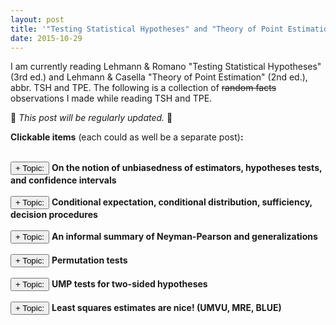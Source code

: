 ```yaml
---
layout: post
title: '"Testing Statistical Hypotheses" and "Theory of Point Estimation" impressions'
date: 2015-10-29
---
```


<script type="text/javascript">
function toggleMe(a){
var e=document.getElementById(a);
if(!e)return true;
if(e.style.display=="none"){
e.style.display="block"
}
else{
e.style.display="none"
}
return true;
}
</script>

I am currently reading Lehmann & Romano "Testing Statistical Hypotheses" (3rd ed.) and Lehmann & Casella "Theory of Point Estimation" (2nd ed.), abbr. TSH and TPE. The following is a collection of ~~random facts~~ observations I made while reading TSH and TPE.

:construction_worker: *This post will be regularly updated.* :construction_worker:

__Clickable items__ (each could as well be a separate post)__:__


<!-- 
* some things that were not clear to me before, 
* some results I found interesting, 
* definitions that are better than their equivalents that I have seen before,
* and other observations I made while reading TSH and TPE.

Brainstorming:

* MLE = posterior mode with a uniform prior; LASSO estimate = posterior mode with a Laplacian prior
* (informal?) fundamental Neyman-Pearson lemma and generalizations?
* something on linear hypotheses as chapter 7, combined with treatment in McCulloch, Searle, Neuhaus

-->

<br>
<input type="button" onclick="return toggleMe('unbiased')" value="+ Topic:"> <b>On the notion of unbiasedness of estimators, hypotheses tests, and confidence intervals</b><br>
<div id="unbiased" style="display:none">

## On the notion of unbiasedness of estimators, hypotheses tests, and confidence intervals

The following discusses various well-known definitions of unbiasedness, their generalizations and relationships with each other, as well as some of the underlying intuition (such as the relationship between hypotheses tests and confidence intervals).

### Unbiased estimators

The well-known and widely used definition of an unbiased estimator $\hat{\theta}$ of a parameter $\theta$ is

$$\mathrm{E}\subscript{\theta}(\hat{\theta}) = \theta.$$

However it can be generalized as follows. Assume that there is a loss function $L(\theta, \hat{\theta})$, which only depends on the correct parameter $\theta$ and the estimate $\hat{\theta}$ (i.e. it measures how far off the estimator is from the parameter that it aims to estimate).
Then $\hat{\theta}$ is said to be unbiased for $\theta$ with respect to $L$, if for all $\theta^\prime$ it holds that

$$\mathrm{E}\subscript{\theta}(L(\theta^\prime, \hat{\theta})) \geq \mathrm{E}\subscript{\theta}(L(\theta, \hat{\theta})).$$

That is, if $\hat{\theta}$ is on average closer to the correct parameter $\theta$ than to any wrong parameter $\theta^\prime$ in the parameter space.

When estimating a real valued $\theta$ with the square of the error as loss, the above condition becomes

$$\mathrm{E}\subscript{\theta}\left(\left| \theta^\prime - \hat{\theta} \right|^2\right) \geq \mathrm{E}\subscript{\theta}\left(\left| \theta - \hat{\theta}\right|^2\right).$$

If $\mathrm{E}\subscript{\theta}\hat{\theta}$ is one of the possible values of $\theta$, then by adding and subtracting $\mathrm{E}\subscript{\theta}\hat{\theta}$ inside the parentheses on both sides of the equation it follows that the above unbiasedness condition is satisfied if and only if

$$\mathrm{E}\subscript{\theta}(\hat{\theta}) = \theta.$$

This equivalence also holds under somewhat more general assumptions, see exercise 1.2 in TSH.

### Unbiased tests

Consider a level $\alpha$ test $\phi$ of the hypothesis $H : \theta \in \Omega\subscript{H}$ against an alternative $K : \theta \in \Omega\subscript{K}$.
Denote the power function of $\phi$ by $\beta\subscript{\phi}(\theta) = \mathrm{E}\subscript{\theta} \phi(X)$.
Then it is natural to define unbiasedness of $\phi$ by the criterion

$$
\begin{eqnarray}
\nonumber
\beta\subscript{\phi}(\theta) &\leq& \alpha \quad \mathrm{if}\, H : \theta \in \Omega\subscript{H}, \\\\\\
\beta\subscript{\phi}(\theta) &\geq& \alpha \quad \mathrm{if}\,  K : \theta \in \Omega\subscript{K}. 
\nonumber
\end{eqnarray}
$$

In particular, it follows that $\beta\subscript{\phi}(\theta) = \alpha$ on the common boundary of $\Omega\subscript{H}$ and $\Omega\subscript{K}$. In fact, a test that is the most powerful among all such tests, is UMP unbiased (Lemma 4.1.1 in TSH). 

However, the definition of an unbiased test can be generalized in the same way as that of an unbiased estimator shown above.
Assume that there is a loss function $L(\theta, \phi(x))$, which only depends on the true value of $\theta$ and the decision $\phi(x)$ takes by the test $\phi$. Then the hypothesis test is unbiased with respect to $L$, if for all $\theta^\prime$ it holds that

$$\mathrm{E}\subscript{\theta}(L(\theta^\prime, \phi(X))) \geq \mathrm{E}\subscript{\theta}(L(\theta, \phi(X))).$$

For the test $\phi$ of $H$ vs. $K$ let the loss function be equal to $\alpha$ if a Type II error is committed and equal $(1-\alpha)$ if a Type I error is committed. Then 

$$
\mathrm{E}\subscript{\theta}(L(\theta^\prime, \phi(X))) = 
\begin{cases}
\alpha (1 - \beta\subscript{\phi}(\theta)) \quad &\mathrm{if}&\, \theta^\prime \in \Omega\subscript{K}\\\\\\ 
(1-\alpha) \beta\subscript{\phi}(\theta) \quad &\mathrm{if}&\, \theta^\prime \in \Omega\subscript{H},
\end{cases}
$$

It follows that if $\theta \in \Omega\subscript{H}$ then $\alpha (1 - \beta\subscript{\phi}(\theta)) \geq (1-\alpha) \beta\subscript{\phi}(\theta)$, and consequently

$$\beta\subscript{\phi}(\theta) \leq \alpha.$$

Similarly, by considering $\theta\in\Omega\subscript{K}$, we get $\beta\subscript{\phi}(\theta) \geq \alpha$. Thus the usual definition is a special case of the more general loss-function-based definition.

### Unbiased confidence sets

As is well-known, the defining condition for a confidence interval $\left(\underline{\theta}, \overline{\theta}\right)$ is

$$P\subscript{\theta}\left(\underline{\theta}(X) \leq \theta \leq \overline{\theta}(X)\right) \geq 1-\alpha,$$

for all $\theta$.

#### Hypotheses tests vs. confidence intervals

It is well-known that hypotheses tests and confidence intervals generally do exactly the same thing.
However, to describe with mathematical rigour in what sense it is true requires a little thinking.

Consider a level $\alpha$ test of a two-sided hypothesis test $H : \theta = \theta\subscript{0}$ vs. $K : \theta \neq \theta\subscript{0}$, and denote its acceptance region by $A(\theta\subscript{0})$.
Define the inclusion region of the confidence set to be

$$S(x) := \\{ \theta : x\in A(\theta) \\},$$

that is, $\theta \in S(x)$ if and only if $x\in A(\theta)$. Then $S(x)$ defines a $(1-\alpha) \cdot 100\\%$ confidence set, because for all $\theta$ we have

$$P\subscript{\theta}(\theta \in S(x)) = P\subscript{\theta}(x\in A(\theta)) \geq 1 - \alpha.$$

Conversely, if we start out with a family of confidence sets $\\{S(x) : x\in\mathcal{X}\\}$, and define $A(\theta) := \\{x : \theta\in S(x)\\}$, then for any $\theta$ it holds that

$$P\subscript{\theta}(x\in A(\theta)) = P\subscript{\theta}(\theta \in S(x)) \geq 1 - \alpha.$$

It follows that $P\subscript{\theta}(\mathrm{Type\,I\,error}) \leq \alpha$, that is, $A(\theta)$ is the acceptance region of a level $\alpha$ test.

#### Unbiased and uniformly most accurate unbiased confidence sets

Now it suggests itself to define an unbiased confidence set as one that stems from an unbiased hypothesis test by the above procedure. 
In the two-sided case discussed above this condition reduces to

$$P\subscript{\theta}\left(\underline{\theta}(X) \leq \theta^\prime \leq \overline{\theta}(X)\right) \leq 1 - \alpha$$

for all $\theta^\prime$ and $\theta$ such that $\theta \neq \theta^\prime$. That is, the inclusion probability of the null hypothesis parameter $\theta^\prime$ in the confidence interval, when the alternative $\theta$ is true, is less than the confidence level. Lemma 5.5.1 in TSH shows that the confidence set derived from an unbiased level $\alpha$ hypothesis test has indeed the form of an interval.

Similarly, uniformly most accurate confidence intervals correspond to uniformly most powerful tests (see section 3.5 in TSH for more detail).
However, UMP tests usually do not exist, which is a reason to concentrate on unbiasedness instead. In particular, UMP unbiased tests correspond to uniformly most accurate unbiased confidence sets, i.e.  $S(x)$ such that for all $\theta^\prime$ and $\theta$ with $\theta\in K(\theta^\prime)$ the probability $P\subscript{\theta}(\theta^\prime\in S(x))$ is minimized.
</div>

<br>
<input type="button" onclick="return toggleMe('para2')" value="+ Topic:"> <b>Conditional expectation, conditional distribution, sufficiency, decision procedures</b><br>
<div id="para2" style="display:none">

## Conditional expectation, conditional distribution, sufficiency, decision procedures

Consider a random variable $X$ with sample space $(\mathcal{X}, \mathcal{A})$ and probability distribution $P^X$, and a statistic $T(X)$ with range space $(\mathcal{T}, \mathcal{B})$.

#### Definition [$\mathrm{E}(f(X)|t)$]

*Let $f(x)$ be a non-negative, $\mathcal{A}$-measurable and $P^X$-integrable function.
A $\mathcal{B}$-measurable function $g(t)$ is the conditional expectation of $X$ for given $t$, i.e. $\mathrm{E}(f(X)|t) = \mathrm{E}(f(X)|T=t) = g(t)$, if for all sets $B\in\mathcal{B}$ it holds that*

$$\int\subscript{T^{-1}(B)} f(x) dP^X(x) = \int\subscript{B} g(t) dP^T(t).$$

Some observations regarding this definition:

* In fact, if we define $f\subscript{0}(x) = g(T(x))$, then by Lemma 2.3.2 in TSH the above formula becomes

    $$\int\subscript{A} f(x) dP^X(x) = \int\subscript{A} f\subscript{0}(x) dP^X(x), \forall A \in \mathcal{A}\subscript{0},$$

    where $\mathcal{A}\subscript{0}$ is the $\sigma$-algebra induced by $T$.

* The existence and uniqueness $(\mathcal{A}\subscript{0}, P^X)$ of such a function $f\subscript{0}$ follows from Radon-Nikodym Theorem.

* If $f$ is not non-negative, then we can use the usual decomposition $f = f^+ - f^-$ and define

    $$\mathrm{E}(f(X)|t) = \mathrm{E}(f^+(X)|t) - \mathrm{E}(f^-(X)|t).$$

#### Definition [$P(A|t)$]

*Let $I\subscript{A}(X)$ be a random variable that is equal to one if and only if $X\in A$. The conditional probability of $A$ given $T=t$ can be defined as*

$$P(A|t) = E(I\subscript{A}(X) | t).$$

This definition seems natural, and in fact, if $T$ has Euclidean domain and range spaces or if $\mathrm{E}|f(X)| < \infty$, then the above defines the *conditional probability distribution* $P^{X|t}$ (see Theorems 2.5.2 and 2.5.3 in TSH).

#### Definition [Sufficiency]

*Let $\mathcal{P} = \\{P\subscript{\theta} : \theta\in\Omega\\}$ be a family of distributions over a sample space $(\mathcal{X}, \mathcal{A})$.*
*$T$ is sufficient for $\mathcal{P}$ (or $\theta$) if $P\subscript{\theta}(A|t)$ is independent of $\theta$ for every $A\in\mathcal{A}$.*

In particular, the class of decision procedures depending on a sufficient statistic $T$ is *essentially complete*. To see this, assume that the sample space is Euclidean, then by Theorem 2.5.1 in TSH there exists the conditional probability distribution $P^{X|t}$. Let $\phi(x)$ be a decision procedure. Given only the value of the sufficient statistic $T(X)$ (but not $X$), define another decision procedure $\psi(t)$ as a random sample from the distribution $P^{X|t}$. Then $\phi(X)$ and $\psi(T)$ have identical distributions. Consequently, both decision procedures have the same risk,

$$R(\theta, \psi) = \mathrm{E}(L(\theta, \psi(T))) = \mathrm{E}(L(\theta, \phi(X))) = R(\theta, \phi).$$

Thus, for any decision procedure that is based on $X$, there is a decision procedure based on $T$ that is equally good or better.

For a proof in the general (non-Euclidean) case see exercise 2.13 in TSH.

### General conditional expectation

Let $X$ and $Y$ be two real-valued random variables, which can be written as mappings $X: \Omega \to \mathbb{R}$ and $Y: \Omega \to \mathbb{R}$ over a measurable space $(\Omega, \mathcal{A}, P)$. The above definition of $\mathrm{E}(X|T(X)=t)$ suggests a similar definition of $\mathrm{E}(X|Y=y)$. Namely, $\mathrm{E}(X|Y=y) = g(y)$ if for all Borel sets $A$ it holds that

$$\int\subscript{Y^{-1}(A)} X(\omega) dP(\omega) = \int\subscript{A} g(y) dP^Y(y).$$

In fact, a more general version of this definition is given in Feller's "An Introduction to Probability Theory and its Applications. Volume II" (10.6) as,

$$\mathrm{E}(X\cdot I\subscript{A}(Y)) = \int\subscript{A} \mathrm{E}(X | y) \mu\\{dy\\},$$

for any pair of random variables $X$ and $Y$.

If $X$ and $Y$ are real-valued one-dimensional, then the pair $(X,Y)$ can be viewed as a random vector in the plane. Each set $\\{Y \in A\\}$ consists of parallels to the $x$-axis, and we can define a $\sigma$-algebra induced by $Y$ as the collection of all sets $\\{Y \in A\\}$, where $A$ are Borel sets. Then $\mathrm{E}(X|Y)$ is a random variable, such that $\mathrm{E}(X\cdot I\subscript{B}) = \mathrm{E}(\mathrm{E}(X|Y) \cdot I\subscript{B})$ for all $B=\\{Y\in A\\}$ with $A$ being a Borel set. This leads to the following general definition.

#### Definition [Conditional expectation]

*Let $\mathcal{A}$ be the underlying $\sigma$-algebra of sets, and let $\mathcal{B}$ be a $\sigma$-algebra contained in $\mathcal{A}$. Let $X$ be a random variable.*

1. *A random variable $U$ is called a conditional expectation of $X$ relative to $\mathcal{B}$ (or $U=\mathrm{E}(X|\mathcal{B})$), if it is $\mathcal{B}$-measurable and for all $B\in\mathcal{B}$ it holds that*

    $$\mathrm{E}(X\cdot I\subscript{B}) = \mathrm{E}(U \cdot I\subscript{B}).$$

2. *If $\mathcal{B}$ is the $\sigma$-algebra generated by a random variable $Y$, then $\mathrm{E}(X|Y) = \mathrm{E}(X|\mathcal{B})$.*

</div>

<br>
<input type="button" onclick="return toggleMe('neyman-pearson')" value="+ Topic:"> <b>An informal summary of Neyman-Pearson and generalizations</b><br>
<div id="neyman-pearson" style="display:none">

## An informal summary of Neyman-Pearson and generalizations

The following offers an informal view on the fundamental lemma of Neyman and Pearson and generalizations thereof.
For a mathematically rigorous presentation see the corresponding results in TSH, which are cited in this article.

*Notation*: MP = "most powerful", UMP = "uniformly most powerful", $H$ denotes the null hypothesis, $K$ denotes the alternative hypothesis, $\alpha$ denotes the level of the hypothesis test, lower case Roman letters denote realizations of random variables (upper case).

1. __[Simple hypotheses]__ What is actually called fundamental lemma of Neyman and Pearson in TSH (Theorem 3.2.1) is concerned with a test of two simple hypotheses. Under the null hypothesis the random variable $X$ is assumed to follow a probability distribution with density $p\subscript{0}$, while under the alternative hypothesis the density is $p\subscript{1}$. 

     Consider $H : p\subscript{0}$ vs. $K : p\subscript{1}$. MP test $\phi$ exists. It rejects the null if $\frac{p\subscript{1}}{p\subscript{0}} > k$, accepts the null if $\frac{p\subscript{1}}{p\subscript{0}} < k$, and rejects with probability $\gamma$ if $\frac{p\subscript{1}}{p\subscript{0}} = k$, where $\gamma$ and $k$ are chosen to satisfy $\mathrm{E}\subscript{p\subscript{0}} \phi(X) = \alpha$.

2. __[Monotone likelihood ratio, one-sided, one-param. exp. fam.]__ For one-parameter families of distributions and one-sided hypotheses, the Neyman-Pearson lemma can be generalized to construct a UMP test if the distributions in question have monotone likelihood ratios. This is Theorem 3.4.1 in TSH.

     Consider $H : \theta \leq \theta\subscript{0}$ vs. $K : \theta > \theta\subscript{0}$ ($\theta \in \mathbb{R}$). If $\frac{p\subscript{\theta^\prime}(x)}{p\subscript{\theta}(x)}$ is nondecreasing in $T(x)$ for any $\theta < \theta^\prime$, then a UMP test $\phi$ exists. It rejects if $T(x) > C$, accepts if $T(x) < C$, and rejects with probability $\gamma$ if $T(x) = C$, where $C$ and $\gamma$ are determined by $\mathrm{E}\subscript{\theta\subscript{0}} \phi(X) = \alpha$.

     By interchanging the inequalities one obtains a UMP test for the dual problem $H : \theta \geq \theta\subscript{0}$ vs. $K : \theta < \theta\subscript{0}$.

     Additionally, this test minimizes the Type I error subject to $\mathrm{E}\subscript{\theta\subscript{0}} \phi(X) = \alpha$.

3. __[Two-sided null in one-param. exp. fam.]__ An analogous UMP test exists for a two-sided null hypothesis $H : \theta \leq \theta\subscript{1} \,\mathrm{or}\, \theta \geq \theta\subscript{2}$ in one-parameter exponential families. It rejects if $C\subscript{1} < T(x) < C\subscript{2}$, accepts if $T(x) < C\subscript{1}$ or $T(x) > C\subscript{2}$, rejects with probability $\gamma$ if $T(x) = C\subscript{i}$ (for $i=1$ or $i=2$), and satisfies $\mathrm{E}\subscript{\theta\subscript{1}} \phi(X) = \alpha = \mathrm{E}\subscript{\theta\subscript{2}} \phi(X)$. Subject to the last condition, this test minimizes the Type I error. See Theorem 3.7.1 in TSH.

     A UMP test for a two-sided alternative hypothesis $K : \theta \leq \theta\subscript{1} \,\mathrm{or}\, \theta \geq \theta\subscript{2}$ does not exist (e.g. see the corresponding section in this blog post). However, a UMP *unbiased* test analogous to the above exists (see Section 4.2 in TSH).

4. __[UMP unbiased tests, multi-param. exp. fam.]__ For multi-parameter exponential families the existence of a UMP test typically cannot be established. However, UMP *unbiased* tests can be constructed without great difficulties. Assume that $\theta\in\mathbb{R}$ is the parameter to be tested, and that $(U, T)$ is a sufficient statistic, where $U$ corresponds to $\theta$ and $T$ corresponds to all other parameters. Then UMP unbiased tests exist for most of the usual hypotheses, and can be written in the same way as in the one-parameter case, except that now all constants specifying the rejection region depend on $T$ (e.g. the rejection rule has the form $u > C(t)$, etc.). Also, the size of the test is measured conditional on $T$.

    See Theorem 4.4.1 in TSH.

5. __[UMP unbiased and independent of sufficient statistic]__ UMP unbiased tests for multi-parameter exponential families, as discussed in the last point, are independent of $T$ if a number of additional conditions are satisfied. For example, assume that $V = h(U, T)$ is independent of $T$ (with $\theta = \theta\subscript{1}$ and $\theta = \theta\subscript{2}$) and that $h$ is increasing in $u$. Then a UMP unbiased test for a two-sided null hypothesis rejects if $C\subscript{1} < v < C\subscript{2}$, accepts if $v < C\subscript{1}$ or $v > C\subscript{2}$, etc.

    See Theorem 5.1.1 in TSH for more.

6. __[UMP invariant tests]__ If the problem of testing $H : \Omega\subscript{0}$ vs. $K : \Omega\subscript{1}$ remains invariant under a finite group $G = \\{g\subscript{1}, g\subscript{2}, \dots, g\subscript{N} \\}$, then there exists a UMP invariant test that rejects when $\frac{\sum p\subscript{\overline{g}\subscript{i} \theta\subscript{1}} (x)}{\sum p\subscript{\overline{g}\subscript{i} \theta\subscript{0}} (x)} > C$ (for any $\theta\subscript{0} \in \Omega\subscript{0}$ and any $\theta\subscript{1}$ in $\Omega\subscript{1}$). See Theorem 6.3.1 in TSH.

7. __[Finite composite null]__ When the null hypothesis specifies that $X$ is distributed according to one of finitely many densities $p\subscript{1}, p\subscript{2}, \dots, p\subscript{m}$, and the alternative hypothesis is $p\subscript{m+1}$, then there exists a test $\phi$ that maximizes $\int \phi p\subscript{m+1} d\mu$. For suitable constants $k\subscript{1}, k\subscript{2}, \dots, k\subscript{m}$, this test rejects the null if $p\subscript{m+1}(x) > \sum\subscript{i=1}^m k\subscript{i} p\subscript{i}(x)$, it accepts the null if $p\subscript{m+1}(x) < \sum\subscript{i=1}^m k\subscript{i} p\subscript{i}(x)$, and it satisfies $\int \phi p\subscript{i} d\mu \leq \alpha$ for $i = 1,2,\dots,m$.

     See Theorem 3.6.1 and Corollary 3.6.1 in TSH for more detail.

8. __[Least favorable distributions]__  Assume a setting similar to the one in the last point, except that the number of distributions under the null hypothesis does not need to be finite. That is, $H : f\subscript{\theta}, \theta \in \omega$ vs. $K : g$.
One can define a *least favorable* distribution $\Lambda$ over $\omega$ and assume that $\theta \sim \Lambda$. As $\Lambda$ is least favorable, one can expect that it leads to a hypothesis test that works best in the worst case (i.e. at values $\theta$ closest to $K$). Thus, $\Lambda$ will typically be a distribution of $H$ that is closest to $K$. In particular, one would have $\Lambda(\omega^\prime) = 1$ for some "boundary region" $\omega^\prime$ of $\omega$. Then a MP test $\phi$ exists. It rejects if $g(x) > k \int f\subscript{\theta}(x) d\Lambda(\theta)$, accepts if $g(x) < k \int f\subscript{\theta}(x) d\Lambda(\theta)$, and satisfies $\sup\subscript{\theta\in\omega} \mathrm{E}\subscript{\theta} \phi(X) = \alpha$.

    See Theorem 3.8.1 and Corollary 3.8.1 in TSH for rigour and detail.

9. __[Maximin tests]__ The same approach can also be generalized to test $H : f\subscript{\theta}, \theta \in \omega$ vs. $K : f\subscript{\theta}, \theta \in \omega^\prime$. However, one has to ditch the UMP condition in favor of the condition that $\inf\subscript{\theta\in\omega^\prime} \mathrm{E}\subscript{\theta} \phi(X)$ is maximized under the constraint $\sup\subscript{\theta\in\omega} \mathrm{E}\subscript{\theta} \phi(X) \leq \alpha$. Such a test is called a *maximin* test, and is established in Theorem 8.1.1 and Corollary 8.1.1 in TSH. It rejects if $\int\subscript{\omega^\prime} f\subscript{\theta}(x) d\Lambda^\prime(\theta)(x) > C \int\subscript{\omega} f\subscript{\theta}(x) d\Lambda(\theta)$, for suitably chosen distributions $\Lambda^\prime$ and $\Lambda$.

    Further, Theorem 8.5.1 (Hunt-Stein) and Lemma 8.4.1 in TSH establish the existence of almost invariant tests satisfying the maximin property.

</div>

<br>
<input type="button" onclick="return toggleMe('permutation')" value="+ Topic:"> <b>Permutation tests</b><br>
<div id="permutation" style="display:none">

## Permutation tests

When a parametric probabilistic model cannot be assumed, one can still construct exact level-$\alpha$ hypotheses tests as permutation tests. Here, based on sections 5.8 and 5.9 of TSH, I discuss the concept by considering as an example a permutation test for the difference of two means. 

Assume that each of the random variables $X\subscript{1}, \dots, X\subscript{m}$ has mean $\eta$ and that each of $Y\subscript{1}, ..., Y\subscript{n}$ has mean $\xi$. Additionally assume that the distributions of all those variables differ only with respect to the mean, for example, $X\subscript{i} \sim \mathrm{i.i.d.}\, f(x\subscript{i})$ and $Y\subscript{i} \sim \mathrm{i.i.d.}\, f(y\subscript{i} - \Delta)$ with $\Delta = \eta - \xi$. The density function $f$ is not known apart from the fact that it is continuous a.e. We want to test the hypothesis $H : \Delta = 0$.

Let $N:=n+m$, denote the random vector containing all $X$s and $Y$s as $Z := (X^T, Y^T)^T$, and let $S(z)$ be the set of all permutations of the entries of a realization $z$ of the random vector $Z$.
Then a level-$\alpha$ test $\phi$ has to satisfy

$$\int \phi(z) \prod\subscript{i=1}^N f(z\subscript{i}) dz = \alpha.$$

Interestingly, it turns out that this equality holds if and only if

$$\frac{1}{N!} \sum\subscript{w\in S(z)} \phi(w) = \alpha.$$

A more general result that accounts for population stratification is given by theorem 5.8.1 in TSH.

The power of $\phi$  against an alternative $h(z)$ is given by

$$\int \phi(z) h(z) dz = \int \mathrm{E}\left(\phi(Z) \middle| T=t\right) dP^T(t).$$

Let $T(Z)$ be the order statistic. It holds that $S(z) = S(T(z)) = S(t)$, and from the expression of the conditional expectation $\mathrm{E}\left(\phi(Z) \middle| T=t\right)$ (see Example 2.4.1 and Problem 2.6), it can be further derived that the most powerful test $\phi$ maximizes

$$\sum\subscript{z\in S(t)} \phi(z) \frac{h(z)}{\sum\subscript{w\in S(z)} h(w)}$$

subject to

$$\frac{1}{N!} \sum\subscript{z\in S(t)} \phi(z) = \alpha.$$

Now, the Neyman-Pearson fundamental lemma implies that the hypothesis should be rejected whenever $\frac{h(z)N!}{\sum\subscript{w\in S(z)} h(w)}$ is too large.
This leads to a most powerful test $\phi$ given by

$$\phi(z) = \begin{cases}
1, \quad\mathrm{if}\, h(z) > C(T(z)), \\\\\\
\gamma, \quad\mathrm{if}\, h(z) = C(T(z)), \\\\\\
0, \quad\mathrm{if}\, h(z) < C(T(z)).
\end{cases}$$

Thus the test is carried out by... 

1. ordering the points in $S(z)$ in a decreasing order according to $h$,
2. rejecting if $h(z)$ is one of the $k$ largest values and rejecting with probability $\gamma$ if $h(z)$ is $(k+1)$st largest, where $k$ and $\gamma$ are determined by

   $$k+\gamma = \alpha \cdot N!$$

More general versions of this approach, which incorporate population stratification and randomization, are given in section 5.8-5.13 in TSH.

The above test is not UMP because it depends on $h$. However, it can be shown that if under the null hypothesis each $Z\subscript{i}$ follows the same normal distribution $\mathcal{N}(\xi, \sigma^2)$, then the derived test is most powerful among all unbiased tests of level $\alpha$ against all normal alternatives under consideration (see Lemma 5.9.1 in TSH for an even more general result).
Such an approach is appropriate when the data is assumed to be approximately normal but the assumption is not considered reliable. The permutation test is maximizing the power against all normal alternatives, while still being unbiased against all other alternatives.

</div>

<br>
<input type="button" onclick="return toggleMe('two-sided')" value="+ Topic:"> <b>UMP tests for two-sided hypotheses</b><br>
<div id="two-sided" style="display:none">

## UMP tests for two-sided hypotheses

The (non-) existence of uniformly most powerful (or UMP) tests for two-sided hypotheses is an interesting phenomenon. 

#### Example of existence

First let's look at an example when such a test does exist. This is Problem 3.2 in TSH.

For $i = 1,\dots, n$ let $X\subscript{i}$ be i.i.d. $\mathrm{Uniform}(0,\theta)$ random variables, denote their realizations by lower case $x\subscript{i}$s, and let $X$ denote the vector of the $X\subscript{i}$s. Consider the hypothesis $H : \theta = \theta\subscript{0}$ against the alternative $K : \theta \neq \theta\subscript{0}$.

Denote $x\subscript{(n)} := \max\\{x\subscript{1}, \dots, x\subscript{n}\\}$. Let $\phi$ be a hypothesis test which rejects $H : \theta = \theta\subscript{0}$ in favor of a two-sided alternative, if either $x\subscript{(n)} \geq \theta\subscript{0}$ or $x\subscript{(n)} < \theta\subscript{0} \sqrt[n]{\alpha}$.

##### Proof

Using the fundamental lemma of Neyman and Pearson, it is straightforward to prove that $\phi$ is UMP. Namely, $\phi$ is a UMP test at level $\alpha$ by Neyman-Pearson, if for any fixed $\theta\subscript{1} \neq \theta\subscript{0}$, the test $\phi$ can be written as 

$$\phi(x) = \begin{cases} 
1, \quad &\mathrm{if}\, p\subscript{\theta\subscript{1}}(x) > k p\subscript{\theta\subscript{0}}(x),\\\\\\
0, \quad &\mathrm{if}\, p\subscript{\theta\subscript{1}}(x) < k p\subscript{\theta\subscript{0}}(x), 
\end{cases}$$

with a suitable $k$, and if it satisfies

$$\mathrm{E}\subscript{\theta\subscript{0}} \phi(X) = \alpha.$$

We have that

$$\begin{eqnarray}
\nonumber
\mathrm{E}\subscript{\theta\subscript{0}} \phi(X) &=& P\subscript{\theta\subscript{0}}\left(X\subscript{(n)} > \theta\subscript{0}\right) + P\subscript{\theta\subscript{0}}\left(X\subscript{(n)} < \theta\subscript{0}\sqrt[n]{\alpha}\right)\\\\\\
&=& 0 + \left(\frac{\theta\subscript{0} \sqrt[n]{\alpha}}{\theta\subscript{0}}\right)^n = \alpha.
\nonumber
\end{eqnarray}$$

As for the other Neyman-Pearson condition, we have to consider multiple cases:

* If $\theta\subscript{1} > \theta\subscript{0}$, then $k = \left(\frac{\theta\subscript{0}}{\theta\subscript{1}}\right)^n$ yields the desired result.
* If $\theta\subscript{0}\sqrt[n]{\alpha} < \theta\subscript{1} < \theta\subscript{0}$, then $k = \left(\frac{\theta\subscript{0}}{\theta\subscript{1}}\right)^n$ can be used as well.
* If $\theta\subscript{1} < \theta\subscript{0}\sqrt[n]{\alpha} < \theta\subscript{0}$, then $k = 0$.

<div align="right">
$\blacksquare$
</div>

#### Example of non-existence

Thus, we saw an example of a UMP test for a two-sided hypothesis. 

However, when the underlying distribution comes from an exponential family, then a UMP test does not exist for $H : \theta = \theta\subscript{0}$ vs. $K : \theta \neq \theta\subscript{0}$ (Problem 3.54 in TSH). This follows quite easily from the consideration of UMP tests for the one-sided hypotheses $H\subscript{1} : \theta \leq \theta\subscript{0}$ vs. $K\subscript{1} : \theta > \theta\subscript{0}$, and $H\subscript{2} : \theta \geq \theta\subscript{0}$ vs. $K\subscript{2} : \theta < \theta\subscript{0}$.
A detailed proof follows.

##### Proof

According to Theorem 3.4.1 in TSH, a UMP test of $H\subscript{1}$ exists and can be written as

$$\phi\subscript{1}(x) = \begin{cases} 
1, \quad &\mathrm{if}\, T(x) > C\subscript{1},\\\\\\
0, \quad &\mathrm{if}\, T(x) < C\subscript{1}.
\end{cases}$$

Similarly, a UMP test of $H\subscript{2}$ exists and can be written as

$$\phi\subscript{2}(x) = \begin{cases} 
1, \quad &\mathrm{if}\, T(x) < C\subscript{2},\\\\\\
0, \quad &\mathrm{if}\, T(x) > C\subscript{2}.
\end{cases}$$

Clearly, $\phi\subscript{1}$ and $\phi\subscript{2}$ are level-$\alpha$ tests for $H$ vs. $K$ as well.

Let $\phi\subscript{0}$ be a level-$\alpha$ test of $H$ vs. $K$. Fix a $\theta\subscript{1} > \theta\subscript{0}$ and a $\theta\subscript{2} < \theta\subscript{0}$. Assume that 

$$\mathrm{E}\subscript{\theta\subscript{i}} \phi\subscript{0}(X) \geq \mathrm{E}\subscript{\theta\subscript{i}} \phi\subscript{i}(X)$$

for $i = 1,2$. Then $\phi\subscript{0}$ is most powerful for testing $\theta\subscript{0}$ vs. $\theta\subscript{1}$ and for testing $\theta\subscript{0}$ vs. $\theta\subscript{2}$. Thus, by the fundamental lemma of Neyman and Pearson the UMP test can be rewritten as

$$
\begin{equation}
\phi\subscript{0}(x) = \begin{cases} 
1, \quad &\mathrm{if}\, p\subscript{\theta\subscript{1}}(x) > k\subscript{1} p\subscript{\theta\subscript{0}}(x),\\\\\\
0, \quad &\mathrm{if}\, p\subscript{\theta\subscript{1}}(x) < k\subscript{1} p\subscript{\theta\subscript{0}}(x), 
\end{cases}
\label{eq1}
\end{equation}
$$

$$
\begin{equation}
\phi\subscript{0}(x) = \begin{cases} 
1, \quad &\mathrm{if}\, p\subscript{\theta\subscript{2}}(x) > k\subscript{2} p\subscript{\theta\subscript{0}}(x),\\\\\\
0, \quad &\mathrm{if}\, p\subscript{\theta\subscript{2}}(x) < k\subscript{2} p\subscript{\theta\subscript{0}}(x).
\end{cases}
\label{eq2}
\end{equation}
$$

Let $x$ be such that $\phi\subscript{0}(x) = 1$. Now, from the monotonicity of the likelihood ratio, it follows that

* if $T(y) > T(x)$ then $\phi\subscript{0}(y) = 1$ (by equation $\eqref{eq1}$),
* if $T(y) < T(x)$ then $\phi\subscript{0}(y) = 1$ (by equation $\eqref{eq2}$).

That is, either $\phi\subscript{0}(y) = 1$ for all $y$ or $\phi\subscript{0}(x) \neq 1$ for all $x$. A contradiction. It follows that $\phi\subscript{0}$ can not be more powerful than $\phi\subscript{1}$ for testing $\theta\subscript{0}$ vs. $\theta\subscript{1}$ and than $\phi\subscript{2}$ for testing $\theta\subscript{0}$ vs. $\theta\subscript{2}$. Thus, a UMP test for $H$ vs. $K$ does not exist.

<div align="right">
$\blacksquare$
</div>

Even though a UMP test for the two-sided hypothesis considered above does not exist, there exist a UMP unbiased test (i.e. a test that is uniformly most powerful among all unbiased tests). For detail see Section 4.2 in TSH.

</div>

<br>
<input type="button" onclick="return toggleMe('equivariance')" value="+ Topic:"> <b>Least squares estimates are nice! (UMVU, MRE, BLUE)</b><br>
<div id="equivariance" style="display:none">

## Least squares estimates are nice! (UMVU, MRE, BLUE)

The well-known least squares estimator (LSE) for the coefficients of a linear model is the "best" possible estimator according to several different criteria. Three types of such optimality conditions under which the LSE is "best" are discussed below. In the process, we also briefly look at the "best" estimators of the variance in a linear model.

Let's fix the concepts first, and then explore how they apply to LSE.

### Some definitions and implications 

#### UMVU estimators

As one would expect, a *uniform minimum variance unbiased* (or UMVU) estimator $\delta(x)$ of $g(\theta)$ is an unbiased estimator such that
$\mathrm{Var}\subscript{\theta} \delta(X) \leq \mathrm{Var}\subscript{\theta} \delta^\prime(X)$ for any other unbiased estimator 
$\delta^\prime(x)$ of $g(\theta)$ and any $\theta\in\Omega$.

#### Invariance

Let $X \sim P\subscript{\theta}$ for some $\theta\in\Omega$. That is, $X$ is distributed according to one of the distributions in the family $\mathcal{P} = \\{ P\subscript{\theta}, \theta \in \Omega \\}$ of distributions. Let $G$ be the group generated by the set of all bijective transformations of the sample space of $X$ onto itself.

If for any $g\in G$ it holds that $gX \sim P\subscript{\theta^\prime}$ for some $\theta^\prime \in \Omega$, and if as $\theta$ traverses $\Omega$ so does $\theta^\prime$, then $\mathcal{P}$ is *invariant* under $G$ (Definition 2.1 in Chapter 3 TPE).

*The principle of invariance has some interesting implications:*

* If $G$ leaves $\mathcal{P}$ invariant, then there must be a bijective transformation $\bar{g}$ such that $\theta^\prime = \bar{g}\theta$. Such transformations $\bar{g}$ form a group $\overline{G}$, and we have that

    $$
    \begin{eqnarray}
    \nonumber
    P\subscript{\theta}(gX \in A) &=& P\subscript{\bar{g}\theta}(X \in A) \\\\\\
    E\subscript{\theta} \psi(gX) &=& E\subscript{\bar{g}\theta} \psi(X),
    \label{eq:invariant}
    \end{eqnarray}
    $$

    for any function $\psi$ whose expectation is defined.

* If $h(\bar{g}\theta)$ depends on $\theta$ only through $h$, then there is a transformation $g^\ast$ such that
$h(\bar{g}\theta) = g^\ast h(\theta)$ for all $\theta\in\Omega$.

* (Definition 2.4 in Chapter 3 TPE) A problem estimating $h(\theta)$ with the loss function $L$ is called *invariant* under $G$, if $L(\bar{g}\theta, g^\ast d) = L(\theta, d)$ and if $h(\bar{g}\theta)$ depends on $\theta$ only through $h$.

#### Equivariant estimators

In an invariant estimation problem, an estimator $\delta(x)$ is *equivariant* if
$$\delta(gx) = g^\ast \delta(x),$$
for all $g\in G$ (Definition 2.5 in Chapter 3 TPE).

In particular, equation ($\ref{eq:invariant}$) implies that the risk function of any equivariant estimator is constant on [orbits of the group of transformations $G$](https://en.wikipedia.org/wiki/Group_action#Orbits_and_stabilizers).

### The least squares estimator is UMVU and MRE

Consider a linear model $y = X\beta + \varepsilon$, where $y\in\mathbb{R}^n$, $X\in\mathbb{R}^{n\times p}$ with $p < n$, $\mathrm{rank}(X) = p$, $\beta\in\mathbb{R}^p$, and $\varepsilon\subscript{i} \sim \mathrm{i.i.d.}\, N(0,\sigma^2)$ for all $i\in\\{1,\dots,n\\}$.

For convenience, denote $\xi := X\beta$. It holds that $\xi\in\Pi$, where $\Pi$ denotes a $p$-dimensional subspace of $\mathbb{R}^n$ (spanned by the columns of $X$).

#### Orthogonal coordinate transformation

Consider the orthogonal transformation $z = Qy$, where $Q\in\mathbb{R}^{n\times n}$ is an orthogonal matrix such that its first $p$ rows span $\Pi$. Denote $\eta := Q\xi$, the expectation of $z$. It follows that $\eta\subscript{p+1} = \dots = \eta\subscript{n} = 0$. Thus we have that
$z\subscript{i} \sim N(\eta\subscript{i}, \sigma^2)$ for $i=1,\dots,p$ and $z\subscript{j} \sim N(0,\sigma^2)$ for $j=p+1,\dots,n$. Moreover, all entries of $z$ are independent.

By writing the multivariate normal density of $z$ it becomes apparent that $z\subscript{1}, \dots, z\subscript{p}$ and $s^2 = \sum\subscript{j = p+1}^n z\subscript{j}^2$ are the complete and sufficient statistics for $(\eta, \sigma^2)$.

It follows that $\sum\subscript{i=1}^n \lambda\subscript{i} z\subscript{i}$ is UMVU for $\sum\subscript{i=1}^n \lambda\subscript{i} \eta\subscript{i}$ and $s^2 / (n-p)$ is UMVU for $\sigma^2$, because both estimators are unbiased and functions of complete and sufficient statistics.

Clearly, $\sum\subscript{i=1}^n \lambda\subscript{i} z\subscript{i}$ is equivariant under the transformations

$$
\begin{eqnarray}
z\subscript{i}^\prime &=& z\subscript{i} + a\subscript{i}, i = 1,\dots,p, \quad z\subscript{j}^\prime = z\subscript{j}, j = p+1,\dots,n, \nonumber \\\\\\
\eta\subscript{i}^\prime &=& \eta\subscript{i} + a\subscript{i}, i = 1,\dots,p, \quad \eta\subscript{j}^\prime = \eta\subscript{j}, j = p+1,\dots,n, \nonumber \\\\\\
d^\prime &=& d + \sum\subscript{i = 1}^p a\subscript{i} \lambda\subscript{i}. \nonumber
\end{eqnarray}
$$

It follows that the estimator $\sum\subscript{i=1}^n \lambda\subscript{i} z\subscript{i}$ is also the *minimum risk equivariant* (MRE) estimator of $\sum\subscript{i=1}^n \lambda\subscript{i} \eta\subscript{i}$ (with the loss function $L(\eta, d) = \rho(d - \sum \lambda\subscript{i} \eta\subscript{i})$, where $\rho$ is convex and even). Moreover, it can be shown that $s^2 / (n-p+2)$ is MRE for $\sigma^2$ under the loss function $(d-\sigma^2)^2 / \sigma^4$ (see problem 4.3 in Chapter 3 TPE).

We refer to Theorem 4.3 in Chapter 3 TPE and anything referenced to from therein for more rigour and detail.

#### UMVU and MRE estimators in the original space

We have shown the UMVU and MRE estimators in terms of $z$, the orthogonally transformed version of $y$. However, it would be more useful to have UMVU and MRE estimators in terms of the original variables $y$.

As is well-known, the *least squares estimator* of $\mathrm{E}(y) = \xi$ is given by $\hat{y} = X (X^T X)^{-1} X^T y$, which is an orthogonal projection of $y$ on $\Pi$. It can be found by minimizing the least squares $\\|y - \xi\\|\subscript{2}^2 = \\|y - X\beta\\|\subscript{2}^2$. We have that

$$
\begin{equation}
\label{eq:least_squares}
\sum\subscript{i=1}^n (y\subscript{i} - \xi\subscript{i})^2 = \sum\subscript{i=1}^p (z\subscript{i} - \eta\subscript{i})^2 + \sum\subscript{i=p+1}^n z\subscript{i}^2.
\end{equation}
$$

Since the left hand side is minimized by $\hat{y}$ and the right hand side is minimized by $\hat{\eta}\subscript{i} = z\subscript{i}$ for $i = 1,\dots,p$ (and $=0$ for $i>p$), it holds that $\hat{y} = Q^T\hat{\eta}$. Thus, the LSE $\hat{y}$ is a linear function of $z$, and therefore the estimator $\sum\subscript{i=1}^n \lambda\subscript{i} \hat{y}\subscript{i}$ is UMVU for $\sum\subscript{i=1}^n \lambda\subscript{i} \xi\subscript{i}$ by the argumentation given above (namely because $\sum\subscript{i=1}^n \lambda\subscript{i} z\subscript{i}$ is UMVU for $\sum\subscript{i=1}^n \lambda\subscript{i} \eta\subscript{i}$).
For more detail see Chapter 3 Theorem 4.4 in TPE.

Likewise, it follows from the argumentation given above for the case of the orthogonal transform $z$ that the estimator $\sum\subscript{i=1}^n \lambda\subscript{i} \hat{y}\subscript{i}$ is MRE for $\sum\subscript{i=1}^n \lambda\subscript{i} \xi\subscript{i}$ under the transformation
$y^\prime = y + b$ with $b\in\Pi$ and with the loss function $L(\xi, d) = \rho(d - \sum \lambda\subscript{i} \xi\subscript{i})$ provided $\rho$ is convex and even.
See Chapter 3 Corollary 4.5 for detail.

Similarly, using the results given above for the orthogonal transform $z$, by reexpressing 
$s^2 = \sum\subscript{i=p+1}^n z\subscript{i}^2 = \sum\subscript{i=1}^n (y\subscript{i} - \hat{y}\subscript{i})^2$ (from equation ($\ref{eq:least_squares}$)) it follows that the UMVU and MRE estimators of $\sigma^2$ are given by
$\sum\subscript{i=1}^n (y\subscript{i} - \hat{y}\subscript{i})^2 / (n-p)$ and $\sum\subscript{i=1}^n (y\subscript{i} - \hat{y}\subscript{i})^2 / (n-p+2)$ respectively.

Finally, the LSE $\hat{\beta} = (X^T X)^{-1}X^T y$ is UMVU and MRE for $\beta$ by the above argumentation, because it can be written as a linear function of $\hat{y}$.

### The least squares estimator is BLUE

A *best linear unbiased estimator* (BLUE) is an unbiased estimator that is linear in $y$ and achieves uniformly the smallest variance among all other linear unbiased estimators (i.e., UMVU among all linear estimators).

In the context of linear models, an advantage of this optimality criterion over the notions of UMVU and MRE is that it does not rely on the normality assumptions. That is, we merely need to assume that $\mathrm{E}(y) = \xi = X\beta$ and $\mathrm{Cov}(y) = \sigma^2 I$, without any further assumptions on the distribution.

Assume we aim to estimate $\sum\subscript{i=1}^n \lambda\subscript{i} \xi\subscript{i} = \lambda^T X\beta$. By linearity the estimator should have the form $\delta(y) = a^T y$. Unbiasedness implies that $a^T X \beta = \lambda^T X \beta$, from which it follows that $X^T (a - \lambda) \perp \beta$ for any $\beta\in\mathbb{R}^p$, and consequently $X^T a = X^T \lambda$. Taking $m\in\mathbb{R}^n$ to be a vector of Lagrange multipliers, the minimization problem becomes,

$$
\begin{eqnarray}
a + Xm &=& 0 \nonumber \\\\\\
X^T a &=& X^T \lambda. \nonumber
\end{eqnarray}
$$

It is easily seen that this is solved by $a = X(X^T X)^{-1} X^T \lambda$ and $m = -(X^T X)^{-1} X^T \lambda$. In particular, $\hat{\beta} = (X^T X)^{-1} X^T y$ is BLUE for $\beta$.

TPE has a different approach of proving that LSE is BLUE (see Theorem 4.12 in Chapter 3, which TPE calls Gauss' Theorem on Least Squares). Moreover, it follows that LSE is also MRE among all linear estimators (see Corollary 4.13 in Chapter 3 TPE).


</div>
